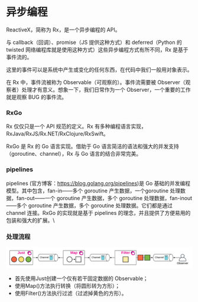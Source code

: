 # **异步编程**

ReactiveX，简称为 Rx，是一个异步编程的 API。

与 callback（回调）、promise（JS 提供这种方式）和 deferred（Python 的 twisted 网络编程库就是使用这种方式）这些异步编程方式有所不同，Rx 是基于事件流的。

这里的事件可以是系统中产生或变化的任何东西，在代码中我们一般用对象表示。

在 Rx 中，事件流被称为 Observable（可观察的）。事件流需要被 Observer（观察者）处理才有意义。想象一下，我们日常作为一个 Observer，一个重要的工作就是观察 BUG 的事件流。

### **RxGo**

Rx 仅仅只是一个 API 规范的定义。Rx 有多种编程语言实现，RxJava/RxJS/Rx.NET/RxClojure/RxSwift。

RxGo 是 Rx 的 Go 语言实现。借助于 Go 语言简洁的语法和强大的并发支持（goroutine、channel），Rx 与 Go 语言的结合非常完美。

### **pipelines**

pipelines (官方博客：https://blog.golang.org/pipelines)是 Go 基础的并发编程模型。其中包含，fan-in——多个 goroutine 产生数据，一个goroutine 处理数据，fan-out——一个 goroutine 产生数据，多个 goroutine 处理数据，fan-inout——多个 goroutine 产生数据，多个 goroutine 处理数据。它们都是通过 channel 连接。RxGo 的实现就是基于 pipelines 的理念，并且提供了方便易用的包装和强大的扩展。\

### 处理流程

![处理流程](rxgo/img/rxgo1.png)

- 首先使用Just创建一个仅有若干固定数据的 Observable；
- 使用Map()方法执行转换（将圆形转为方形）；
- 使用Filter()方法执行过滤（过滤掉黄色的方形）。